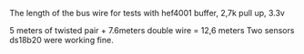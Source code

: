 

The length of the bus wire for tests with hef4001 buffer, 2,7k pull up, 3.3v

5 meters of twisted pair + 7.6meters double wire = 12,6 meters
Two sensors ds18b20 were working fine.


